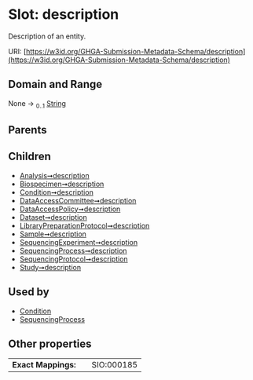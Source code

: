 
# Slot: description


Description of an entity.

URI: [https://w3id.org/GHGA-Submission-Metadata-Schema/description](https://w3id.org/GHGA-Submission-Metadata-Schema/description)


## Domain and Range

None &#8594;  <sub>0..1</sub> [String](types/String.md)

## Parents


## Children

 *  [Analysis➞description](Analysis_description.md)
 *  [Biospecimen➞description](Biospecimen_description.md)
 *  [Condition➞description](Condition_description.md)
 *  [DataAccessCommittee➞description](DataAccessCommittee_description.md)
 *  [DataAccessPolicy➞description](DataAccessPolicy_description.md)
 *  [Dataset➞description](Dataset_description.md)
 *  [LibraryPreparationProtocol➞description](LibraryPreparationProtocol_description.md)
 *  [Sample➞description](Sample_description.md)
 *  [SequencingExperiment➞description](SequencingExperiment_description.md)
 *  [SequencingProcess➞description](SequencingProcess_description.md)
 *  [SequencingProtocol➞description](SequencingProtocol_description.md)
 *  [Study➞description](Study_description.md)

## Used by

 * [Condition](Condition.md)
 * [SequencingProcess](SequencingProcess.md)

## Other properties

|  |  |  |
| --- | --- | --- |
| **Exact Mappings:** | | SIO:000185 |

